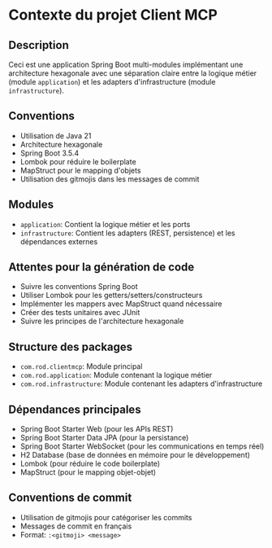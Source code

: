 # Contexte du projet Client MCP

## Description
Ceci est une application Spring Boot multi-modules implémentant une architecture hexagonale avec une séparation claire entre la logique métier (module `application`) et les adapters d'infrastructure (module `infrastructure`).

## Conventions
- Utilisation de Java 21
- Architecture hexagonale
- Spring Boot 3.5.4
- Lombok pour réduire le boilerplate
- MapStruct pour le mapping d'objets
- Utilisation des gitmojis dans les messages de commit

## Modules
- `application`: Contient la logique métier et les ports
- `infrastructure`: Contient les adapters (REST, persistence) et les dépendances externes

## Attentes pour la génération de code
- Suivre les conventions Spring Boot
- Utiliser Lombok pour les getters/setters/constructeurs
- Implémenter les mappers avec MapStruct quand nécessaire
- Créer des tests unitaires avec JUnit
- Suivre les principes de l'architecture hexagonale

## Structure des packages
- `com.rod.clientmcp`: Module principal
- `com.rod.application`: Module contenant la logique métier
- `com.rod.infrastructure`: Module contenant les adapters d'infrastructure

## Dépendances principales
- Spring Boot Starter Web (pour les APIs REST)
- Spring Boot Starter Data JPA (pour la persistance)
- Spring Boot Starter WebSocket (pour les communications en temps réel)
- H2 Database (base de données en mémoire pour le développement)
- Lombok (pour réduire le code boilerplate)
- MapStruct (pour le mapping objet-objet)

## Conventions de commit
- Utilisation de gitmojis pour catégoriser les commits
- Messages de commit en français
- Format: `:<gitmoji> <message>`